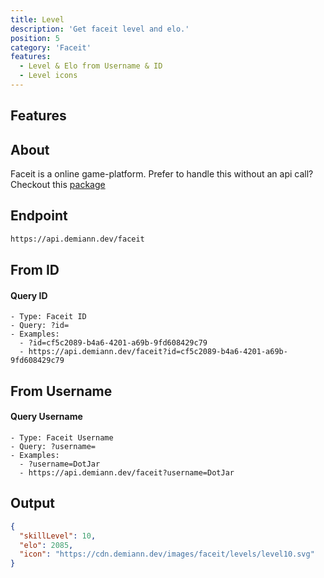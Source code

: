 ```yaml
---
title: Level
description: 'Get faceit level and elo.'
position: 5
category: 'Faceit'
features:
  - Level & Elo from Username & ID
  - Level icons
---
```


## Features

<list :items="features"></list>

## About

Faceit is a online game-platform.
Prefer to handle this without an api call? Checkout this [package](https://github.com/cstools-app/faceit-wrapper)

## Endpoint

```bash
https://api.demiann.dev/faceit
```

## From ID

#### Query ID

    - Type: Faceit ID
    - Query: ?id=
    - Examples:
      - ?id=cf5c2089-b4a6-4201-a69b-9fd608429c79
      - https://api.demiann.dev/faceit?id=cf5c2089-b4a6-4201-a69b-9fd608429c79

## From Username

#### Query Username

    - Type: Faceit Username
    - Query: ?username=
    - Examples:
      - ?username=DotJar
      - https://api.demiann.dev/faceit?username=DotJar

## Output

```json
{
  "skillLevel": 10,
  "elo": 2085,
  "icon": "https://cdn.demiann.dev/images/faceit/levels/level10.svg"
}
```
